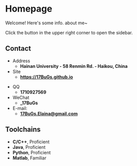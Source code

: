 # Homepage

Welcome! Here's some info. about me\~

Click the button in the upper right corner to open the sidebar.

<!-- .slide -->

## Contact

- Address
  - **Hainan University - 58 Renmin Rd. - Haikou, China**
- Site
  - **<https://17BuGs.github.io>**

<!-- .slide vertical=true -->

- QQ
  - **1710927569**
- WeChat
  - **\_17BuGs**
- E-mail:
  - **[17BuGs.Elaina@gmail.com](mailto:17BuGs.Elaina@gmail.com)**

<!-- .slide -->

## Toolchains

- **C/C++**, Proficient
- **Java**, Proficient
- **Python**, Proficient
- **Matlab**, Familiar